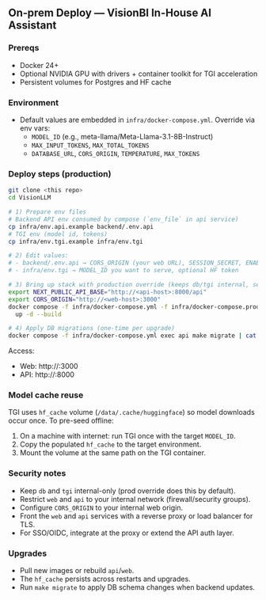 ## On‑prem Deploy — VisionBI In-House AI Assistant

### Prereqs
- Docker 24+
- Optional NVIDIA GPU with drivers + container toolkit for TGI acceleration
- Persistent volumes for Postgres and HF cache

### Environment
- Default values are embedded in `infra/docker-compose.yml`. Override via env vars:
  - `MODEL_ID` (e.g., meta-llama/Meta-Llama-3.1-8B-Instruct)
  - `MAX_INPUT_TOKENS`, `MAX_TOTAL_TOKENS`
  - `DATABASE_URL`, `CORS_ORIGIN`, `TEMPERATURE`, `MAX_TOKENS`

### Deploy steps (production)
```bash
git clone <this repo>
cd VisionLLM

# 1) Prepare env files
# Backend API env consumed by compose (`env_file` in api service)
cp infra/env.api.example backend/.env.api
# TGI env (model id, tokens)
cp infra/env.tgi.example infra/env.tgi

# 2) Edit values:
# - backend/.env.api → CORS_ORIGIN (your web URL), SESSION_SECRET, ENABLE_AUTH, etc.
# - infra/env.tgi → MODEL_ID you want to serve, optional HF token

# 3) Bring up stack with production override (keeps db/tgi internal, sets API base for web)
export NEXT_PUBLIC_API_BASE="http://<api-host>:8000/api"
export CORS_ORIGIN="http://<web-host>:3000"
docker compose -f infra/docker-compose.yml -f infra/docker-compose.prod.yml \
  up -d --build

# 4) Apply DB migrations (one-time per upgrade)
docker compose -f infra/docker-compose.yml exec api make migrate | cat
```

Access:
- Web: http://<web-host>:3000
- API: http://<api-host>:8000

### Model cache reuse
TGI uses `hf_cache` volume (`/data/.cache/huggingface`) so model downloads occur once. To pre-seed offline:
1) On a machine with internet: run TGI once with the target `MODEL_ID`.
2) Copy the populated `hf_cache` to the target environment.
3) Mount the volume at the same path on the TGI container.

### Security notes
- Keep `db` and `tgi` internal-only (prod override does this by default).
- Restrict `web` and `api` to your internal network (firewall/security groups).
- Configure `CORS_ORIGIN` to your internal web origin.
- Front the `web` and `api` services with a reverse proxy or load balancer for TLS.
- For SSO/OIDC, integrate at the proxy or extend the API auth layer.

### Upgrades
- Pull new images or rebuild `api`/`web`.
- The `hf_cache` persists across restarts and upgrades.
- Run `make migrate` to apply DB schema changes when backend updates.


